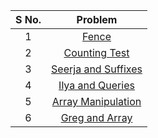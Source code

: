 | **S No.** | **Problem** |
| :-------: | :---------: |
|1| [Fence](https://codeforces.com/group/isP4JMZTix/contest/386415/problem/A)  
|2| [Counting Test](https://codeforces.com/group/isP4JMZTix/contest/386415/problem/C)
|3| [Seerja and Suffixes](https://codeforces.com/group/isP4JMZTix/contest/386415/problem/F) 
|4| [Ilya and Queries](https://codeforces.com/group/isP4JMZTix/contest/386415/problem/N)
|5| [Array Manipulation](https://www.hackerrank.com/challenges/crush/problem)   |
|6| [Greg and Array](https://codeforces.com/contest/296/problem/C)   |
